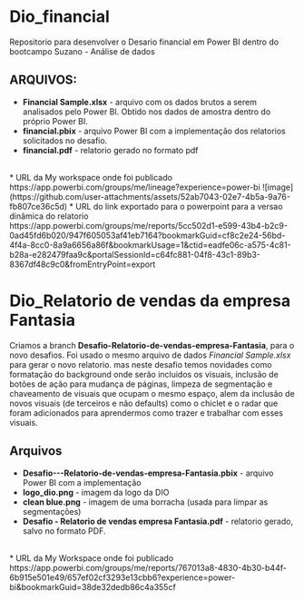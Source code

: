 # Dio_financial
Repositorio para desenvolver o Desario financial em Power BI dentro do bootcampo Suzano - Análise de dados
## ARQUIVOS:
* **Financial Sample.xlsx** - arquivo com os dados brutos a serem analisados pelo Power BI. Obtido nos dados de amostra dentro do próprio Power BI.
* **financial.pbix** - arquivo Power BI com a implementação dos relatorios solicitados no desafio.
* **financial.pdf** - relatorio gerado no formato pdf
<br>
* URL da My workspace onde foi publicado  https://app.powerbi.com/groups/me/lineage?experience=power-bi
![image](https://github.com/user-attachments/assets/52ab7043-02e7-4b5a-9a76-fb807ce36c5d)
* URL do link exportado para o powerpoint para a versao dinâmica do relatorio
https://app.powerbi.com/groups/me/reports/5cc502d1-e599-43b4-b2c9-0ad45fd6b020/947f605053af41eb7164?bookmarkGuid=cf8c2e24-56bd-4f4a-8cc0-8a9a6656a86f&bookmarkUsage=1&ctid=eadfe06c-a575-4c81-b28a-e282479faa9c&portalSessionId=c64fc881-04f8-43c1-89b3-8367df48c9c0&fromEntryPoint=export

# Dio_Relatorio de vendas da empresa Fantasia
Criamos a branch **Desafio-Relatorio-de-vendas-empresa-Fantasia**, para o novo desafios. Foi usado o mesmo arquivo de dados *Financial Sample.xlsx* para gerar o novo relatorio. mas neste desafio temos novidades como formatação do background onde serão incluidos os visuais, inclusão de botões de ação para mudança de páginas, limpeza de segmentação e chaveamento de visuais que ocupam o mesmo espaço, alem da inclusão de novos visuais (de terceiros e não defaults) como o chiclet e o radar que foram adicionados para aprendermos como trazer e trabalhar com esses visuais.
## Arquivos
* **Desafio---Relatorio-de-vendas-empresa-Fantasia.pbix** - arquivo Power BI com a implementação
* **logo_dio.png** - imagem da logo da DIO
* **clean blue.png** - imagem de uma borracha (usada para limpar as segmentações)
* **Desafio - Relatorio de vendas empresa Fantasia.pdf** - relatorio gerado, salvo no formato PDF.
<br>
* URL da My Workspace onde foi publicado https://app.powerbi.com/groups/me/reports/767013a8-4830-4b30-b44f-6b915e501e49/657ef02cf3293e13cbb6?experience=power-bi&bookmarkGuid=38de32dedb86c4a355cf 
